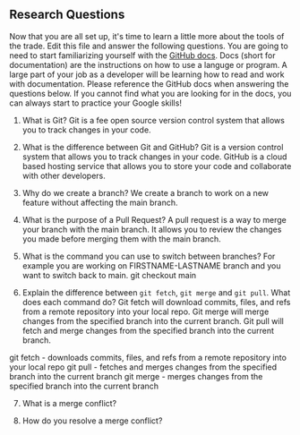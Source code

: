 ## Research Questions 

Now that you are all set up, it's time to learn a little more about the tools of the trade. Edit this file and answer the following questions. You are going to need to start familiarizing yourself with the [GitHub docs](https://docs.github.com/en). Docs (short for documentation) are the instructions on how to use a languge or program. A large part of your job as a developer will be learning how to read and work with documentation. Please reference the GitHub docs when answering the questions below. If you cannot find what you are looking for in the docs, you can always start to practice your Google skills!

1. What is Git? 
Git is a fee open source version control system that allows you to track changes in your code. 

2. What is the difference between Git and GitHub?
Git is a version control system that allows you to track changes in your code. GitHub is a cloud based hosting service that allows you to store your code and collaborate with other developers.

3. Why do we create a branch? 
We create a branch to work on a new feature without affecting the main branch.

4. What is the purpose of a Pull Request?
A pull request is a way to merge your branch with the main branch. It allows you to review the changes you made before merging them with the main branch.

5. What is the command you can use to switch between branches? For example you are working on FIRSTNAME-LASTNAME branch and you want to switch back to main.
git checkout main

6. Explain the difference between `git fetch`, `git merge` and `git pull`. What does each command do?
Git fetch will download commits, files, and refs from a remote repository into your local repo. Git merge will merge changes from the specified branch into the current branch. Git pull will fetch and merge changes from the specified branch into the current branch.

git fetch - downloads commits, files, and refs from a remote repository into your local repo
git pull - fetches and merges changes from the specified branch into the current branch
git merge - merges changes from the specified branch into the current branch


7. What is a merge conflict?

8. How do you resolve a merge conflict?
